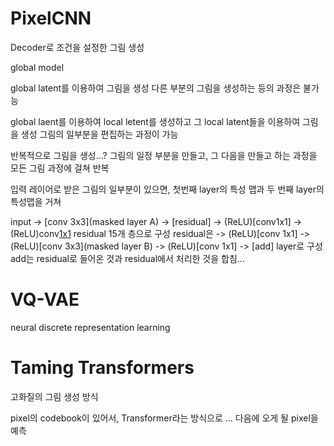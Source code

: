 # PixelCNN
Decoder로 조건을 설정한 그림 생성

global model 

global latent를 이용하여 그림을 생성
다른 부분의 그림을 생성하는 등의 과정은 불가능

global laent를 이용하여 local letent를 생성하고
그 local latent들을 이용하여 그림을 생성
그림의 일부분을 편집하는 과정이 가능

반복적으로 그림을 생성...?
그림의 일정 부분을 만들고, 그 다음을 만들고 하는 과정을 모든 그림 과정에 걸쳐 반복

입력 레이어로 받은 그림의 일부분이 있으면, 첫번째 layer의 특성 맵과 두 번째 layer의 특성맵을 거쳐

input -> [conv 3x3](masked layer A) -> [residual] -> (ReLU)[conv1x1] -> (ReLU)conv[1x1](Softmax)
residual 15개 층으로 구성
residual은
 -> (ReLU)[conv 1x1] -> (ReLU)[conv 3x3](masked layer B) -> (ReLU)[conv 1x1] -> [add]
layer로 구성
add는 residual로 들어온 것과 residual에서 처리한 것을 합침... 

# VQ-VAE
neural discrete representation learning


# Taming Transformers
고화질의 그림 생성 방식

pixel의 codebook이 있어서, Transformer라는 방식으로 ...
다음에 오게 될 pixel을 예측
